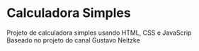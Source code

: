 # Calculadora Simples
Projeto de calculadora simples usando HTML, CSS e JavaScrip <br>
Baseado no projeto do canal Gustavo Neitzke
